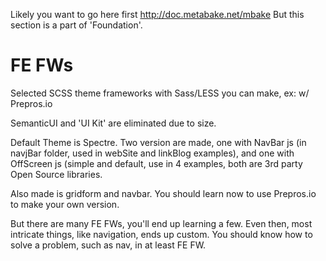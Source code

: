 

Likely you want to go here first http://doc.metabake.net/mbake
But this section is a part of 'Foundation'.

# FE FWs

Selected SCSS theme frameworks with Sass/LESS you can make, ex: w/ Prepros.io

SemanticUI and 'UI Kit' are eliminated due to size.

Default Theme is Spectre. Two version are made, one with NavBar js (in navjBar folder, used in webSite and linkBlog examples), and one with OffScreen js (simple and default, use in 4 examples, both are 3rd party Open Source libraries.

Also made is gridform and navbar. You should learn now to use Prepros.io to make your own version.

But there are many FE FWs, you'll end up learning a few. Even then, most intricate things, like navigation, ends up custom. You should know how to solve a problem, such as nav, in at least FE FW.
